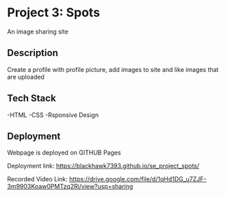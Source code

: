 # Project 3: Spots

An image sharing site

## Description

Create a profile with profile picture, add images to site and like images that are uploaded

## Tech Stack

-HTML
-CSS
-Rsponsive Design

## Deployment

Webpage is deployed on GITHUB Pages

Deployment link: https://blackhawk7393.github.io/se_project_spots/

Recorded Video Link: https://drive.google.com/file/d/1qHd1DG_u7ZJF-3m9903Koaw0PMTzq2Ri/view?usp=sharing
